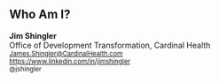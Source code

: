 ## Who Am I?

<strong>Jim Shingler</strong><br>
Office of Development Transformation, Cardinal Health<br>
<small>James.Shingler@CardinalHealth.com</small><br>
<small>https://www.linkedin.com/in/jimshingler</small><br>
<small>@jshingler</small>


